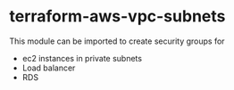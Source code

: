# terraform-aws-vpc-subnets
This module can be imported to create security groups for 
- ec2 instances in private subnets
- Load balancer
- RDS

